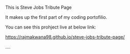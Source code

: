 This is Steve Jobs Tribute Page

It makes up the first part of my coding portofilio.

You can see this prohject live at below link:

https://rajmakwana98.github.io/steve-jobs-tribute-page/

....
